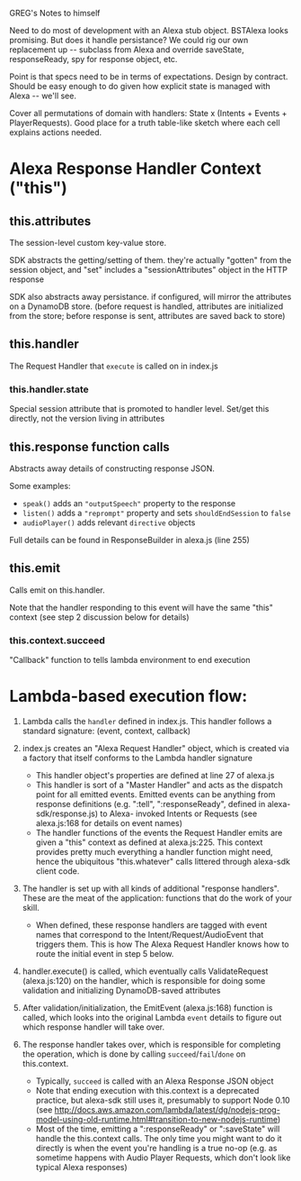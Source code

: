 GREG's Notes to himself

Need to do most of development with an Alexa stub object.
BSTAlexa looks promising. But does it handle persistance?
We could rig our own replacement up -- subclass from Alexa and override saveState, responseReady, spy for response object, etc.

Point is that specs need to be in terms of expectations. Design by contract. Should be easy enough
to do given how explicit state is managed with Alexa -- we'll see.

Cover all permutations of domain with handlers: State x (Intents + Events + PlayerRequests). Good place
for a truth table-like sketch where each cell explains actions needed. 


# Alexa Response Handler Context ("this")

## this.attributes

The session-level custom key-value store. 
    
SDK abstracts the getting/setting of them. they're actually "gotten" from the 
session object, and "set" includes a "sessionAttributes" object in the HTTP 
response

SDK also abstracts away persistance. if configured, will mirror the attributes 
on a DynamoDB store. (before request is handled, attributes are initialized 
from the store; before response is sent, attributes are saved back to store) 

## this.handler

The Request Handler that `execute` is called on in index.js

### this.handler.state

Special session attribute that is promoted to handler level.
Set/get this directly, not the version living in attributes

## this.response function calls

Abstracts away details of constructing response JSON.

Some examples:

- `speak()` adds an `"outputSpeech"` property to the response
- `listen()` adds a `"reprompt"` property and sets `shouldEndSession` to `false`
- `audioPlayer()` adds relevant `directive` objects

Full details can be found in ResponseBuilder in alexa.js (line 255) 

## this.emit

Calls emit on this.handler.

Note that the handler responding to this event will have the same "this" context (see step 2 discussion below for details)

### this.context.succeed

"Callback" function to tells lambda environment to end execution

# Lambda-based execution flow:

1. Lambda calls the `handler` defined in index.js. This handler follows a standard 
    signature: (event, context, callback)

2. index.js creates an "Alexa Request Handler" object, which is created via a factory 
    that itself conforms to the Lambda handler signature
    - This handler object's properties are defined at line 27 of alexa.js
    - This handler is sort of a "Master Handler" and acts as the dispatch point for 
        all emitted events. Emitted events can be anything from response definitions 
        (e.g. ":tell", ":responseReady", defined in alexa-sdk/response.js) to Alexa-
        invoked Intents or Requests (see alexa.js:168 for details on event names)
    - The handler functions of the events the Request Handler emits are given a 
        "this" context as defined at alexa.js:225. This context provides pretty much
        everything a handler function might need, hence the ubiquitous "this.whatever" 
        calls littered through alexa-sdk client code. 

3. The handler is set up with all kinds of additional "response handlers". These are 
    the meat of the application: functions that do the work of your skill.
    - When defined, these response handlers are tagged with event names that correspond
        to the Intent/Request/AudioEvent that triggers them. This is how The Alexa
        Request Handler knows how to route the initial event in step 5 below.

4. handler.execute() is called, which eventually calls ValidateRequest (alexa.js:120)
    on the handler, which is responsible for doing some validation and initializing 
    DynamoDB-saved attributes

5. After validation/initialization, the EmitEvent (alexa.js:168) function is called, 
    which looks into the original Lambda `event` details to figure out which response
    handler will take over.

6. The response handler takes over, which is responsible for completing the operation,
    which is done by calling `succeed`/`fail`/`done` on this.context.
    - Typically, `succeed` is called with an Alexa Response JSON object
    - Note that ending execution with this.context is a deprecated practice, but 
        alexa-sdk still uses it, presumably to support Node 0.10 
        (see http://docs.aws.amazon.com/lambda/latest/dg/nodejs-prog-model-using-old-runtime.html#transition-to-new-nodejs-runtime)
    - Most of the time, emitting a ":responseReady" or ":saveState" will handle the 
        this.context calls. The only time you might want to do it directly is when
        the event you're handling is a true no-op (e.g. as sometime happens with 
        Audio Player Requests, which don't look like typical Alexa responses)
